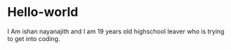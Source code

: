 # Hello-world
I Am ishan nayanajith and I am 19 years old highschool leaver who is trying to get into coding.
